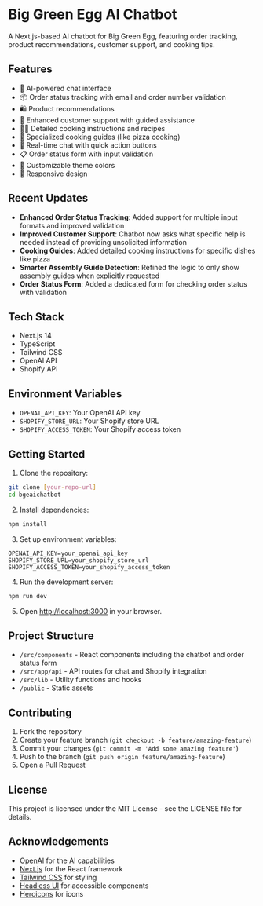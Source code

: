 # Big Green Egg AI Chatbot

A Next.js-based AI chatbot for Big Green Egg, featuring order tracking, product recommendations, customer support, and cooking tips.

## Features

- 🤖 AI-powered chat interface
- 📦 Order status tracking with email and order number validation
- 🛍️ Product recommendations
- 🤝 Enhanced customer support with guided assistance
- 👨‍🍳 Detailed cooking instructions and recipes
- 🍕 Specialized cooking guides (like pizza cooking)
- 💬 Real-time chat with quick action buttons
- 📋 Order status form with input validation
- 🎨 Customizable theme colors
- 📱 Responsive design

## Recent Updates

- **Enhanced Order Status Tracking**: Added support for multiple input formats and improved validation
- **Improved Customer Support**: Chatbot now asks what specific help is needed instead of providing unsolicited information
- **Cooking Guides**: Added detailed cooking instructions for specific dishes like pizza
- **Smarter Assembly Guide Detection**: Refined the logic to only show assembly guides when explicitly requested
- **Order Status Form**: Added a dedicated form for checking order status with validation

## Tech Stack

- Next.js 14
- TypeScript
- Tailwind CSS
- OpenAI API
- Shopify API

## Environment Variables

- `OPENAI_API_KEY`: Your OpenAI API key
- `SHOPIFY_STORE_URL`: Your Shopify store URL
- `SHOPIFY_ACCESS_TOKEN`: Your Shopify access token

## Getting Started

1. Clone the repository:

```bash
git clone [your-repo-url]
cd bgeaichatbot
```

2. Install dependencies:

```bash
npm install
```

3. Set up environment variables:

```env
OPENAI_API_KEY=your_openai_api_key
SHOPIFY_STORE_URL=your_shopify_store_url
SHOPIFY_ACCESS_TOKEN=your_shopify_access_token
```

4. Run the development server:

```bash
npm run dev
```

5. Open [http://localhost:3000](http://localhost:3000) in your browser.

## Project Structure

- `/src/components` - React components including the chatbot and order status form
- `/src/app/api` - API routes for chat and Shopify integration
- `/src/lib` - Utility functions and hooks
- `/public` - Static assets

## Contributing

1. Fork the repository
2. Create your feature branch (`git checkout -b feature/amazing-feature`)
3. Commit your changes (`git commit -m 'Add some amazing feature'`)
4. Push to the branch (`git push origin feature/amazing-feature`)
5. Open a Pull Request

## License

This project is licensed under the MIT License - see the LICENSE file for details.

## Acknowledgements

- [OpenAI](https://openai.com/) for the AI capabilities
- [Next.js](https://nextjs.org/) for the React framework
- [Tailwind CSS](https://tailwindcss.com/) for styling
- [Headless UI](https://headlessui.dev/) for accessible components
- [Heroicons](https://heroicons.com/) for icons
